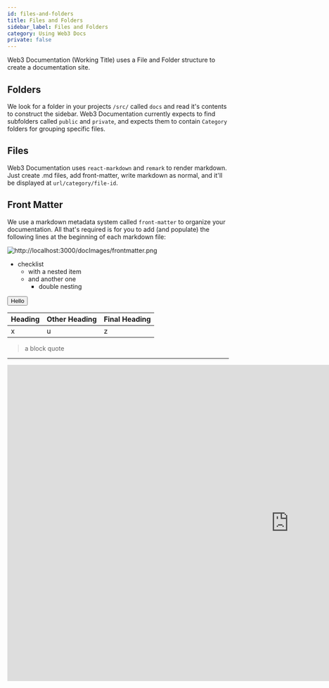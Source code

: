 ```yaml
---
id: files-and-folders
title: Files and Folders
sidebar_label: Files and Folders
category: Using Web3 Docs
private: false
---
```


Web3 Documentation (Working Title) uses a File and Folder structure to create a documentation site.

## Folders

We look for a folder in your projects `/src/` called `docs` and read it's contents to construct the sidebar.
Web3 Documentation currently expects to find subfolders called `public` and `private`, and expects them to contain `Category` folders for grouping specific files.

## Files

Web3 Documentation uses `react-markdown` and `remark` to render markdown. Just create .md files, add front-matter, write markdown as normal, and it'll be displayed at `url/category/file-id`.

## Front Matter

We use a markdown metadata system called `front-matter` to organize your documentation.
All that's required is for you to add (and populate) the following lines at the beginning of each markdown file:

![http://localhost:3000/docImages/frontmatter.png](http://localhost:3000/docImages/frontmatter.png)

- checklist
  - with a nested item
  - and another one
    - double nesting

<button>Hello</button>

| Heading | Other Heading | Final Heading |
| ------- | ------------- | ------------- |
| x       | u             | z             |

> a block quote

---

<iframe width="1280" height="720" src="https://www.youtube.com/embed/11Mpp-h6yVA" title="YouTube video player" frameborder="0" allow="accelerometer; autoplay; clipboard-write; encrypted-media; gyroscope; picture-in-picture" allowfullscreen></iframe>
